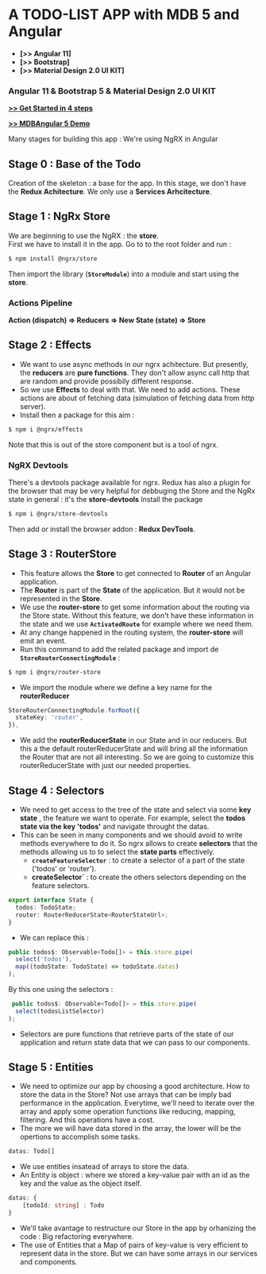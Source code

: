 # A TODO-LIST APP with MDB 5 and Angular

- **[>> Angular 11]**
- **[>> Bootstrap]**
- **[>> Material Design 2.0 UI KIT]**

### Angular 11 & Bootstrap 5 & Material Design 2.0 UI KIT

**[>> Get Started in 4 steps](https://mdbootstrap.com/docs/b5/angular/getting-started/installation/)**

**[>> MDBAngular 5 Demo](https://mdbootstrap.com/docs/b5/angular#demo)**

Many stages for building this app : We're using NgRX in Angular

## Stage 0 : Base of the Todo

Creation of the skeleton : a base for the app. In this stage, we don't have the **Redux Achitecture**. We only use a **Services Arhcitecture**.

## Stage 1 : NgRx Store

We are beginning to use the NgRX : the **store**.  
First we have to install it in the app. Go to to the root folder and run :

```sh
$ npm install @ngrx/store
```

Then import the library (**`StoreModule`**) into a module and start using the **store**.

### Actions Pipeline

**Action (dispatch) => Reducers => New State (state) => Store**

## Stage 2 : Effects

- We want to use async methods in our ngrx achitecture. But presently, the **reducers** are **pure functions**. They don't allow async call http that are random and provide possibily different response.
- So we use **Effects** to deal with that. We need to add actions. These actions are about of fetching data (simulation of fetching data from http server).
- Install then a package for this aim :

```sh
$ npm i @ngrx/effects
```

Note that this is out of the store component but is a tool of ngrx.

### NgRX Devtools

There's a devtools package available for ngrx. Redux has also a plugin for the browser that may be very helpful for debbuging the Store and the NgRx state in general : it's the **store-devtools**
Install the package

```sh
$ npm i @ngrx/store-devtools
```

Then add or install the browser addon : **Redux DevTools**.

## Stage 3 : RouterStore

- This feature allows the **Store** to get connected to **Router** of an Angular application.
- The **Router** is part of the **State** of the application. But it would not be represented in the **Store**.
- We use the **router-store** to get some information about the routing via the Store state. Without this feature, we don't have these information in the state and we use **`ActivatedRoute`** for example where we need them.
- At any change happened in the routing system, the **router-store** will emit an event.
- Run this command to add the related package and import de **`StoreRouterConnectingModule`** :

```sh
$ npm i @ngrx/router-store
```

- We import the module where we define a key name for the **routerReducer**

```ts
StoreRouterConnectingModule.forRoot({
  stateKey: 'router',
}),
```

- We add the **routerReducerState** in our State and in our reducers. But this a the default routerReducerState and will bring all the information the Router that are not all interesting. So we are going to customize this routerReducerState with just our needed properties.

## Stage 4 : Selectors

- We need to get access to the tree of the state and select via some **key state** , the feature we want to operate. For example, select the **todos state via the key 'todos'** and navigate throught the datas.
- This can be seen in many components and we should avoid to write methods everywhere to do it. So ngrx allows to create **selectors** that the methods allowing us to to select the **state parts** effectively.
  - **`createFeatureSelector`** : to create a selector of a part of the state ('todos' or 'router').
  - **createSelector`** : to create the others selectors depending on the feature selectors.

```ts
export interface State {
  todos: TodoState;
  router: RouterReducerState<RouterStateUrl>;
}
```

- We can replace this :

```ts
public todos$: Observable<Todo[]> = this.store.pipe(
  select('todos'),
  map((todoState: TodoState) => todoState.datas)
);
```

By this one using the selectors :

```ts
 public todos$: Observable<Todo[]> = this.store.pipe(
  select(todosListSelector)
);
```

- Selectors are pure functions that retrieve parts of the state of our application and return state data that we can pass to our components.

## Stage 5 : Entities

- We need to optimize our app by choosing a good architecture. How to store the data in the Store? Not use arrays that can be imply bad performance in the application. Everytime, we'll need to iterate over the array and apply some operation functions like reducing, mapping, filtering. And this operations have a cost.
- The more we will have data stored in the array, the lower will be the opertions to accomplish some tasks.

```ts
datas: Todo[]
```

- We use entities insatead of arrays to store the data.
- An Entity is object : where we stored a key-value pair with an id as the key and the value as the object itself.

```ts
datas: {
    [todoId: string] : Todo
}
```

- We'll take avantage to restructure our Store in the app by orhanizing the code : Big refactoring everywhere.
- The use of Entities that a Map of pairs of key-value is very efficient to represent data in the store. But we can have some arrays in our services and components.
